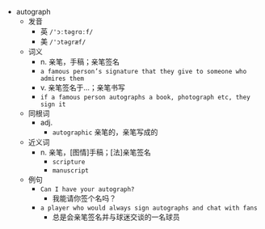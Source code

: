 - autograph
  - 发音
    - 英 `/'ɔːtəgrɑːf/`
    - 美 `/'ɔtəɡræf/`
  - 词义
    - n. 亲笔，手稿；亲笔签名
    - `a famous person’s signature that they give to someone who admires them`
    - v. 亲笔签名于…；亲笔书写
    - `if a famous person autographs a book, photograph etc, they sign it`
  - 同根词
    - adj.
      - `autographic` 亲笔的，亲笔写成的
  - 近义词
    - n. 亲笔，[图情]手稿；[法]亲笔签名
      - `scripture`
      - `manuscript`
  - 例句
    - `Can I have your autograph?`
      - 我能请你签个名吗？
    - `a player who would always sign autographs and chat with fans`
      - 总是会亲笔签名并与球迷交谈的一名球员

